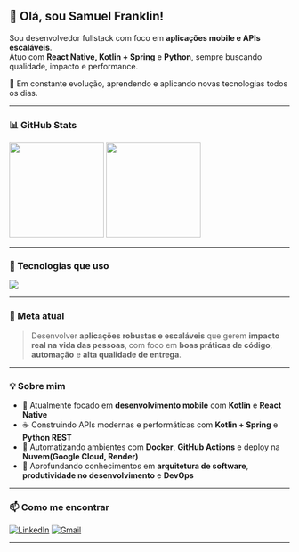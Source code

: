 ## 👋 Olá, sou Samuel Franklin!

Sou desenvolvedor fullstack com foco em **aplicações mobile e APIs escaláveis**.  
Atuo com **React Native, Kotlin + Spring** e **Python**, sempre buscando qualidade, impacto e performance.

🚀 Em constante evolução, aprendendo e aplicando novas tecnologias todos os dias.

---

### 📊 GitHub Stats

<div align="left">
  <img height="170em" src="https://github-readme-stats.vercel.app/api?username=franklin-samuel&theme=dracula&show_icons=true&hide_border=true&count_private=true" />
  <img height="170em" src="https://github-readme-stats.vercel.app/api/top-langs/?username=franklin-samuel&theme=dracula&show_icons=true&hide_border=true&layout=compact" />
</div>

---

### 🧰 Tecnologias que uso

<div align="left">
  <img src="https://skillicons.dev/icons?i=react,kotlin,python,spring,docker,typescript,postgres,git,githubactions,gcloud" />
</div>

---

### 🎯 Meta atual

> Desenvolver **aplicações robustas e escaláveis** que gerem **impacto real na vida das pessoas**, com foco em **boas práticas de código**, **automação** e **alta qualidade de entrega**.

---

### 💡 Sobre mim

- 📱 Atualmente focado em **desenvolvimento mobile** com **Kotlin** e **React Native**  
- ☕ Construindo APIs modernas e performáticas com **Kotlin + Spring** e **Python REST**  
- 🐳 Automatizando ambientes com **Docker**, **GitHub Actions** e deploy na **Nuvem(Google Cloud, Render)**  
- 🧠 Aprofundando conhecimentos em **arquitetura de software**, **produtividade no desenvolvimento** e **DevOps**

---

### 📫 Como me encontrar

[![LinkedIn](https://img.shields.io/badge/-LinkedIn-0A66C2?style=for-the-badge&logo=linkedin&logoColor=white)](https://www.linkedin.com/in/samuelfranklindev)
[![Gmail](https://img.shields.io/badge/-Email-EA4335?style=for-the-badge&logo=gmail&logoColor=white)](mailto:samuelfranklin@gmail.com)

---

